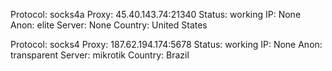 Protocol: socks4a
Proxy: 45.40.143.74:21340
Status: working
IP: None
Anon: elite
Server: None
Country: United States

Protocol: socks4
Proxy: 187.62.194.174:5678
Status: working
IP: None
Anon: transparent
Server: mikrotik
Country: Brazil


